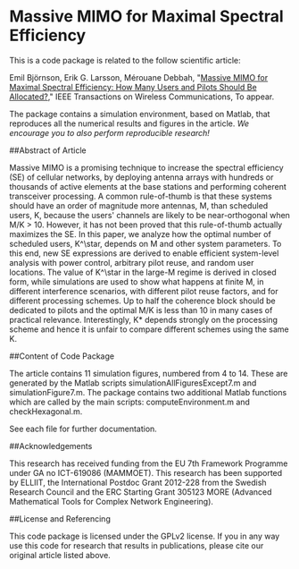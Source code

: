 Massive MIMO for Maximal Spectral Efficiency
==================

This is a code package is related to the follow scientific article:

Emil Björnson, Erik G. Larsson, Mérouane Debbah, "[Massive MIMO for Maximal Spectral Efficiency: How Many Users and Pilots Should Be Allocated?](http://arxiv.org/pdf/1412.7102)," IEEE Transactions on Wireless Communications, To appear.

The package contains a simulation environment, based on Matlab, that reproduces all the numerical results and figures in the article. *We encourage you to also perform reproducible research!*


##Abstract of Article

Massive MIMO is a promising technique to increase the spectral efficiency (SE) of cellular networks, by deploying antenna arrays with hundreds or thousands of active elements at the base stations and performing coherent transceiver processing. A common rule-of-thumb is that these systems should have an order of magnitude more antennas, M, than scheduled users, K, because the users' channels are likely to be near-orthogonal when M/K > 10. However, it has not been proved that this rule-of-thumb actually maximizes the SE. In this paper, we analyze how the optimal number of scheduled users, K^\star, depends on M and other system parameters. To this end, new SE expressions are derived to enable efficient system-level analysis with power control, arbitrary pilot reuse, and random user locations. The value of K^\star in the large-M regime is derived in closed form, while simulations are used to show what happens at finite M, in different interference scenarios, with different pilot reuse factors, and for different processing schemes. Up to half the coherence block should be dedicated to pilots and the optimal M/K is less than 10 in many cases of practical relevance. Interestingly, K* depends strongly on the processing scheme and hence it is unfair to compare different schemes using the same K.


##Content of Code Package

The article contains 11 simulation figures, numbered from 4 to 14. These are generated by the Matlab scripts simulationAllFiguresExcept7.m and simulationFigure7.m.  The package contains two additional Matlab functions which are called by the main scripts: computeEnvironment.m and checkHexagonal.m.

See each file for further documentation.


##Acknowledgements

This research has received funding from the EU 7th Framework Programme under GA no ICT-619086 (MAMMOET). This research has been supported by ELLIIT, the International Postdoc Grant 2012-228 from the Swedish Research Council and the ERC Starting Grant 305123 MORE (Advanced Mathematical Tools for Complex Network Engineering).

##License and Referencing

This code package is licensed under the GPLv2 license. If you in any way use this code for research that results in publications, please cite our original article listed above.

